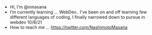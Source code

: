 - Hi, I’m @nmasana
- I’m currently learning ... WebDev.. I've been on and off learning few different languages of coding, I finally narrowed down to pursue in webdev 10/8/21
- How to reach me ... https://twitter.com/NashimotoMasana

<!---
nmasana/nmasana is a ✨ special ✨ repository because its `README.md` (this file) appears on your GitHub profile.
You can click the Preview link to take a look at your changes.
--->
